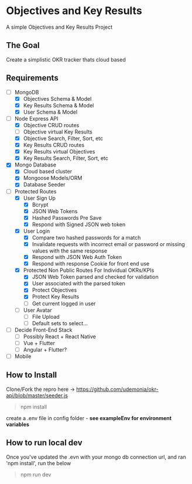 # Objectives and Key Results

A simple Objectives and Key Results Project

## The Goal

Create a simplistic OKR tracker thats cloud based

## Requirements

-[ ] MongoDB
  -[x] Objectives Schema & Model
  -[x] Key Results Schema & Model
  -[x] User Schema & Model

- [ ] Node Express API
  - [x] Objective CRUD routes
  - [ ] Objective virtual Key Results
  - [x] Objective Search, Filter, Sort, etc
  - [x] Key Results CRUD routes
  - [x] Key Results virtual Objectives
  - [x] Key Results Search, Filter, Sort, etc

- [x] Mongo Database
  - [x] Cloud based cluster
  - [x] Mongoose Models/ORM
  - [x] Database Seeder

- [ ] Protected Routes
  - [x] User Sign Up
    - [x] Bcrypt
    - [x] JSON Web Tokens
    - [x] Hashed Passwords Pre Save
    - [x] Respond with Signed JSON web token
  - [x] User Login
    - [x] Compare two hashed passwords for a match
    - [x] Invalidate requests with incorrect email or password or missing values with the same response
    - [x] Respond with JSON Web Auth Token
    - [x] Respond with response Cookie for front end use
  - [x] Protected Non Public Routes For Individual OKRs/KPIs
    - [x] JSON Web Token parsed and checked for validation
    - [x] User associated with the parsed token
    - [x] Protect Objectives
    - [x] Protect Key Results
    - [ ] Get current logged in user
  - [ ] User Avatar
    - [ ] File Upload
    - [ ] Default sets to select...

- [ ] Decide Front-End Stack
  - [ ] Possibly React + React Native
  - [ ] Vue + Flutter
  - [ ] Angular + Flutter?
- [ ] Mobile

## How to Install

Clone/Fork the repro here -> <https://github.com/udemonia/okr-api/blob/master/seeder.js>

> npm install

create a .env file in config folder - **see exampleEnv for environment variables**

## How to run local dev

Once you've updated the .evn with your mongo db connection url, and ran 'npm install', run the below

> npm run dev
  